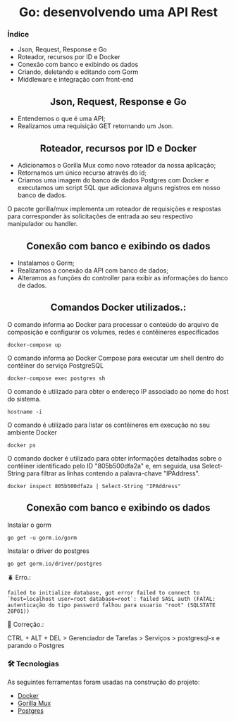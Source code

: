 <h1 align="center">
Go: desenvolvendo uma API Rest
</h1>

### Índice

- Json, Request, Response e Go
- Roteador, recursos por ID e Docker
- Conexão com banco e exibindo os dados
- Criando, deletando e editando com Gorm
- Middleware e integração com front-end

<h2 align="center">
Json, Request, Response e Go
</h2>

* Entendemos o que é uma API;
* Realizamos uma requisição GET retornando um Json.

<h2 align="center">
Roteador, recursos por ID e Docker
</h2>

* Adicionamos o Gorilla Mux como novo roteador da nossa aplicação;
* Retornamos um único recurso através do id;
* Criamos uma imagem do banco de dados Postgres com Docker e executamos um script SQL que adicionava alguns registros em nosso banco de dados.

O pacote gorilla/mux implementa um roteador de requisições e respostas para corresponder às solicitações de entrada ao seu respectivo manipulador ou handler.

<h2 align="center">
Conexão com banco e exibindo os dados
</h2>

* Instalamos o Gorm;
* Realizamos a conexão da API com banco de dados;
* Alteramos as funções do controller para exibir as informações do banco de dados.

<h2 align="center">
Comandos Docker utilizados.:
</h2>

O comando informa ao Docker para processar o conteúdo do arquivo de composição e configurar os volumes, redes e contêineres especificados

```docker-compose up```

O comando informa ao Docker Compose para executar um shell dentro do contêiner do serviço PostgreSQL

```docker-compose exec postgres sh```

O comando é utilizado para obter o endereço IP associado ao nome do host do sistema. 

```hostname -i```

O comando é utilizado para listar os contêineres em execução no seu ambiente Docker

```docker ps```

O comando docker é utilizado para obter informações detalhadas sobre o contêiner identificado pelo ID "805b500dfa2a" e, em seguida, usa Select-String para filtrar as linhas contendo a palavra-chave "IPAddress".

```docker inspect 805b500dfa2a | Select-String "IPAddress"```

<h2 align="center">
Conexão com banco e exibindo os dados
</h2>

Instalar o gorm

```go get -u gorm.io/gorm```

Instalar o driver do postgres

```go get gorm.io/driver/postgres```

🪲 Erro.: 

```failed to initialize database, got error failed to connect to `host=localhost user=root database=root`: failed SASL auth (FATAL: autenticação do tipo password falhou para usuario "root" (SQLSTATE 28P01))```

 🔨 Correção.:

CTRL + ALT + DEL > Gerenciador de Tarefas > Serviços > postgresql-x e parando o Postgres

### 🛠 Tecnologias

As seguintes ferramentas foram usadas na construção do projeto:

- [Docker](https://www.docker.com/)
- [Gorilla Mux](https://github.com/gorilla/mux)
- [Postgres](https://www.postgresql.org/)